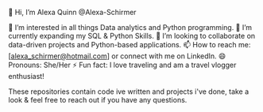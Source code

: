👋 Hi, I’m Alexa Quinn @Alexa-Schirmer

👀 I’m interested in all things Data analytics and Python programming.
🌱 I’m currently expanding my SQL & Python Skills.
💞️ I’m looking to collaborate on data-driven projects and Python-based applications.
📫 How to reach me: [alexa_schirmer@hotmail.com] or connect with me on LinkedIn.
😄 Pronouns: She/Her
⚡ Fun fact: I love traveling and am a travel vlogger enthusiast!

These repositories contain code ive written and projects i've done, take a look & feel free to reach out if you have any questions.

<!---
Alexa-Schirmer/Alexa-Schirmer is a ✨ special ✨ repository because its `README.md` (this file) appears on your GitHub profile.
You can click the Preview link to take a look at your changes.
--->
